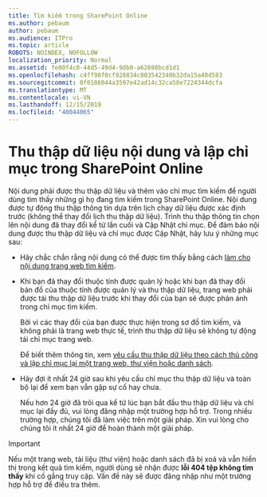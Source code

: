 ```yaml
---
title: Tìm kiếm trong SharePoint Online
ms.author: pebaum
author: pebaum
ms.audience: ITPro
ms.topic: article
ROBOTS: NOINDEX, NOFOLLOW
localization_priority: Normal
ms.assetid: fe00f4c0-44d5-49d4-9db0-a62698bcd1d1
ms.openlocfilehash: c4ff98f0cf928834c803542340b32da15a40d583
ms.sourcegitcommit: 0f0186044a3597e42ad14c32ca58e7224344dcfa
ms.translationtype: MT
ms.contentlocale: vi-VN
ms.lasthandoff: 12/15/2019
ms.locfileid: "40044065"
---
```

# <a name="content-crawling-and-indexing-in-sharepoint-online"></a>Thu thập dữ liệu nội dung và lập chỉ mục trong SharePoint Online

Nội dung phải được thu thập dữ liệu và thêm vào chỉ mục tìm kiếm để người dùng tìm thấy những gì họ đang tìm kiếm trong SharePoint Online. Nội dung được tự động thu thập thông tin dựa trên lịch chạy dữ liệu được xác định trước (không thể thay đổi lịch thu thập dữ liệu). Trình thu thập thông tin chọn lên nội dung đã thay đổi kể từ lần cuối và Cập Nhật chỉ mục. Để đảm bảo nội dung được thu thập dữ liệu và chỉ mục được Cập Nhật, hãy lưu ý những mục sau:

- Hãy chắc chắn rằng nội dung có thể được tìm thấy bằng cách [làm cho nội dung trang web tìm kiếm](https://docs.microsoft.com/sharepoint/make-site-content-searchable).

- Khi bạn đã thay đổi thuộc tính được quản lý hoặc khi bạn đã thay đổi bản đồ của thuộc tính được quản lý và thu thập dữ liệu, trang web phải được tái thu thập dữ liệu trước khi thay đổi của bạn sẽ được phản ánh trong chỉ mục tìm kiếm. 

    Bởi vì các thay đổi của bạn được thực hiện trong sơ đồ tìm kiếm, và không phải là trang web thực tế, trình thu thập dữ liệu sẽ không tự động tái chỉ mục trang web. 

    Để biết thêm thông tin, xem [yêu cầu thu thập dữ liệu theo cách thủ công và lập chỉ mục lại một trang web, thư viện hoặc danh sách](https://docs.microsoft.com/sharepoint/crawl-site-conten).

- Hãy đợi ít nhất 24 giờ sau khi yêu cầu chỉ mục thu thập dữ liệu và toàn bộ lại để xem bạn vẫn gặp sự cố hay chưa. 

    Nếu hơn 24 giờ đã trôi qua kể từ lúc bạn bắt đầu thu thập dữ liệu và chỉ mục lại đầy đủ, vui lòng đăng nhập một trường hợp hỗ trợ. Trong nhiều trường hợp, chúng tôi đã làm việc trên một giải pháp. Xin vui lòng cho chúng tôi ít nhất 24 giờ để hoàn thành một giải pháp.

> [!IMPORTANT]
> Nếu một trang web, tài liệu (thư viện) hoặc danh sách đã bị xoá và vẫn hiển thị trong kết quả tìm kiếm, người dùng sẽ nhận được **lỗi 404 tệp không tìm thấy** khi cố gắng truy cập. Vấn đề này sẽ được đăng nhập như một trường hợp hỗ trợ để điều tra thêm. 



